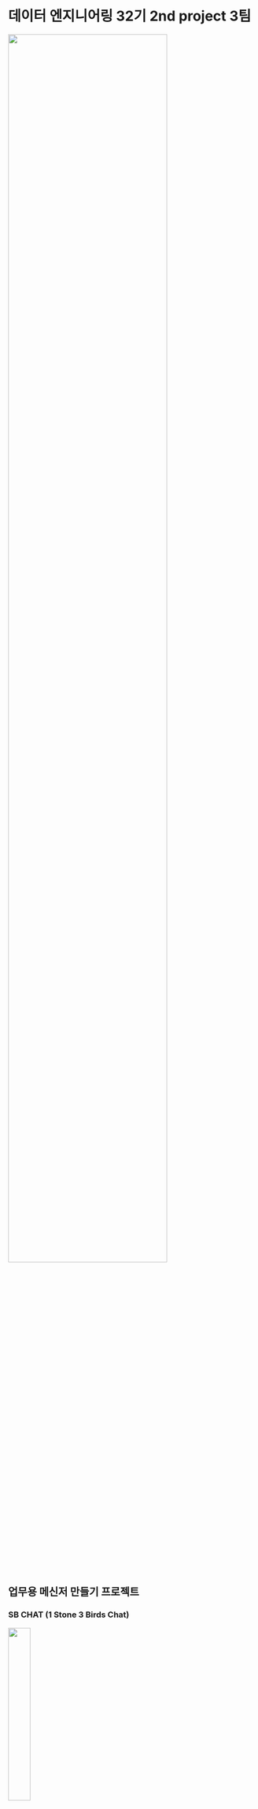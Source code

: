 # 데이터 엔지니어링 32기 2nd project 3팀 

<img src = "https://github.com/user-attachments/assets/1520da55-7956-4614-8f35-aa43835e2db8"  width="80%" height="80%">


## 업무용 메신저 만들기 프로젝트
### SB CHAT (1 Stone 3 Birds Chat) 
<img src = "https://github.com/user-attachments/assets/e0ca323f-b5ff-418f-86c4-b7d94eab5236"  width="30%" height="30%">

# 프로젝트 진행 배경 

* 업무 내용에 대해 외부 메신저 프로그램 사용으로 인한 사내 기술 유출 우려 때문에 사내 업무 전용 메신저 개발
* 사내 문제 발생시 감사팀의 메신저 내용 감찰을 용이하기 하게 위해 업무용 메신저 개발 

# 프로젝트 요구사항 정의서

* 요구사항 정의서 : [REQUIRE.md](https://github.com/1-Stone-3-Birds/SB_Works/blob/main/Require.md)
* 
<img src = "https://github.com/user-attachments/assets/cc0b7d55-c789-42c4-83bd-a2bd556ff623"  width="80%" height="80%">

# 프로젝트 진행 일정 (간략하게 작성 , 자세한 내용은 md 링크)(전체적으로 사진을 칸반보드(Issue, PR) 활용할 수 있으면 좋겠음)

## 1. 프로젝트 개발 일정 
<img src = "https://github.com/user-attachments/assets/5db91c6f-9646-4172-b26b-fa7089bf3ddc"  width="100%" height="100%">

* 일정 계획 : [SCHEDULE.md](https://github.com/1-Stone-3-Birds/SB_Works/blob/main/Schedule.md)  

## 2. 프로젝트 테스트 일정 (마일스톤 설정, 칸반보드)
<img src = "https://github.com/user-attachments/assets/f2eb31a9-549e-4b6c-9cb8-e612bbfeeee5" width="100%" height="100%">

* 필수 업무는 실선, 부가 업무는 점선, 연계 업무는 이중선으로 표시

* 테스트 결과 : [TEST.md](https://github.com/1-Stone-3-Birds/SB_Works/blob/main/Test.md)

# 기술 스택 

- ![Apache Kafka](https://img.shields.io/badge/Apache%20Kafka-000000?style=flat&logo=apache-kafka&logoColor=white): 실시간 데이터 스트리밍 
- ![Apache Spark](https://img.shields.io/badge/Apache%20Spark-E25A1C?style=flat&logo=apache-spark&logoColor=white): 대규모 데이터 처리 / 제플린 분석 언어
- ![Apache Airflow](https://img.shields.io/badge/Apache%20Airflow-017E9A?style=flat&logo=apache-airflow&logoColor=white): 데이터 파이프라인 
- ![Apache Zeppelin](https://img.shields.io/badge/Apache%20Zeppelin-006400?style=flat&logo=apache-zeppelin&logoColor=white): 데이터 시각화/ 분석

# 프로젝트 아키텍처 구상도 
![data flow - Page 1 (2)](https://github.com/user-attachments/assets/2746e20b-049f-4b00-9ad4-74ed35b00a6a)



## 프로젝트 코드 
* 프로젝트 코드:  [team_repo](https://github.com/1-Stone-3-Birds/SB_Works) 	
	
# 프로젝트 결과물 
	- 추후 업데이트 

# 프로젝트 회고 

## 박수진
### 1. 배운 점
'apscheduler'를 사용하여 정해진 시간에 작업을 자동으로 수행하는 방법을 배움. 스케줄러 설정의 다양한 방법(apscheduler, crontab ..)과 그 방법들의 장단점을 직접 이해할 수 있었음
### 2. 느낀 점
팀원의 중요성을 깨달은 프로젝트. 
팀원 모두가 소통이 잘 돼고, 열정적인 모습을 보여줘서, 첫 팀플임에도 불구하고 모르는 것을 질문하는데 어려움이 없었고, 이 상태로 최종 프로젝트에 들어가도 좋겠다라는 생각을 함.. 잘하는 사람이 있으면 그 사람에게 업무가 치중될 수 있었지만, 우리 팀은 분업이 잘 되어서 많은 걸 배울 수 있었음
### 3. 아쉬운 점
streamlit이라는 UI를 쓰려하였지만, 다중 채팅에 한계가 있는 점을 고려하지 못했고, 그로 인해 작업들이 조금 미뤄지게 되면서 UI를 적용하지 못한 점이 아쉬움
또 브랜치를 나누기로 사전에 얘기를 했지만, 실제로는 많이 나누지 못해 한 브랜치에 치중되었던 게 아쉬움
### 4. 개선할 점
환경 설정이 특히.. kafka 다운이 내 컴퓨터에는 이상하게 적용이 잘 되지 않아서.. 깃과 pdm에 대해 더 공부할 필요를 느낌 


## 김태민
### 1. 배운 점
kafka에 대해서 자연스럽게 구석구석 탐구하게 되었던 것 같아서 많이 배울 수 있었습니다. 

### 2. 느낀 점
이전 프로젝트보다 의사소통 측면에서 개선된 것이 긍정적이었고, 좀 더 완벽한 결과물을 얻기 위해 다들 열정이 넘쳤던 것 같아서 좋았습니다.

### 3. 아쉬운 점
다만 열정만 넘쳤고 사전조사가 조금 덜 되어서 시간을 많이 소모한 것이 아쉽습니다. 1일차에 시간 소모를 줄이고 진도를 나갔다면 2일차에 시간을 여유롭게 사용할 수 있었을 것 같은데 1일차에 못한 부분을 2일차에 채우느라 힘들었던 것 같습니다.

### 4. 개선할 점
추후 프로젝트에서는 사전조사가 잘 되어야 할 것 같습니다.
또, 시간 배분을 잘 하기 위해 필요하다면 빠른 포기도 중요한 것 같습니다.

시간이 더 있었다면 
- UI를 깔끔하게 개선
- 한글을 입력했다가 지우면 생기는 encoding 오류 처리
